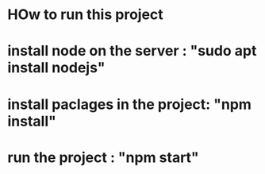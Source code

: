 # HOw to run this project
# install node on the server : "sudo apt install nodejs"
# install paclages in the project: "npm install"
# run the project : "npm start" 